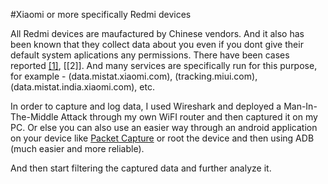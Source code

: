 #Xiaomi or more specifically Redmi devices

All Redmi devices are maufactured by Chinese vendors. And it also has been known that they collect data about you even if you dont give their default system aplications any permissions.
There have been cases reported [[1]](https://forum.xda-developers.com/android/general/xiaomi-sending-users-private-data-t2832695), [[2]].
And many services are specifically run for this purpose, for example - (data.mistat.xiaomi.com), (tracking.miui.com), (data.mistat.india.xiaomi.com), etc.

In order to capture and log data, I used Wireshark and deployed a Man-In-The-Middle Attack through my own WiFI router and then captured it on my PC. Or else you can also use an easier way through an
android application on your device like [Packet Capture](https://play.google.com/store/apps/details?id=app.greyshirts.sslcapture) or root the device and then using ADB (much easier and more reliable).

And then start filtering the captured data and further analyze it.
